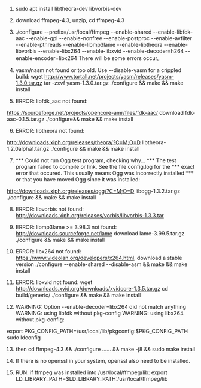 1. sudo apt install libtheora-dev libvorbis-dev
2. download ffmpeg-4.3, unzip, cd ffmpeg-4.3
3.  ./configure --prefix=/usr/local/ffmpeg --enable-shared --enable-libfdk-aac --enable-gpl --enable-nonfree --enable-postproc --enable-avfilter --enable-pthreads --enable-libmp3lame --enable-libtheora --enable-libvorbis --enable-libx264 --enable-libxvid --enable-decoder=h264 --enable-encoder=libx264
There will be some errors occur。

4. yasm/nasm not found or too old. Use --disable-yasm for a crippled build:
wget http://www.tortall.net/projects/yasm/releases/yasm-1.3.0.tar.gz
tar -zxvf  yasm-1.3.0.tar.gz
./configure  && make  && make install

5. ERROR: libfdk_aac not found:

https://sourceforge.net/projects/opencore-amr/files/fdk-aac/
download fdk-aac-0.1.5.tar.gz 
./configure&& make && make install

6. ERROR: libtheora not found:

http://downloads.xiph.org/releases/theora/?C=M;O=D
libtheora-1.2.0alpha1.tar.gz
./configure && make && make install

7. *** Could not run Ogg test program, checking why...
*** The test program failed to compile or link. See the file config.log for the
*** exact error that occured. This usually means Ogg was incorrectly installed
*** or that you have moved Ogg since it was installed:

http://downloads.xiph.org/releases/ogg/?C=M;O=D
libogg-1.3.2.tar.gz
./configure && make && make install

8. ERROR: libvorbis not found:
http://downloads.xiph.org/releases/vorbis/libvorbis-1.3.3.tar

9. ERROR: libmp3lame >= 3.98.3 not found:
http://downloads.sourceforge.net/lame
download lame-3.99.5.tar.gz
./configure && make && make install

10. ERROR: libx264 not found:
https://www.videolan.org/developers/x264.html, download a stable version
./configure --enable-shared  --disable-asm && make && make install

11. ERROR: libxvid not found:
wget http://downloads.xvid.org/downloads/xvidcore-1.3.5.tar.gz
cd build/generic/
./configure && make && make install

12. WARNING: Option --enable-decoder=libx264 did not match anything
WARNING: using libfdk without pkg-config
WARNING: using libx264 without pkg-config:


export PKG_CONFIG_PATH=/usr/local/lib/pkgconfig:$PKG_CONFIG_PATH
sudo ldconfig

13. then cd ffmpeg-4.3 && ./configure ...... && make -j8 && sudo make install

14. If there is no openssl in your system, openssl also need to be installed.

15. RUN: if ffmpeg was installed into /usr/local/ffmpeg/lib:
export LD_LIBRARY_PATH=$LD_LIBRARY_PATH:/usr/local/ffmpeg/lib



